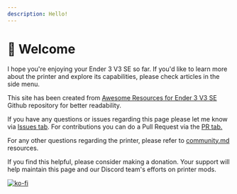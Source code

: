 ```yaml
---
description: Hello!
---
```


# 👋 Welcome

I hope you're enjoying your Ender 3 V3 SE so far. If you'd like to learn more about the printer and explore its capabilities, please check articles in the side menu.

This site has been created from [Awesome Resources for Ender 3 V3 SE](https://github.com/pwlgrzs/awesome-resources-for-ender-3-v3-se) Github repository for better readability.

If you have any questions or issues regarding this page please let me know via [Issues tab](https://github.com/pwlgrzs/ender3-v3-se-gitbook/issues). For contributions you can do a Pull Request via the [PR tab.](https://github.com/pwlgrzs/ender3-v3-se-gitbook/pulls)

For any other questions regarding the printer, please refer to [community.md](community.md "mention") resources.

If you find this helpful, please consider making a donation. Your support will help maintain this page and our Discord team's efforts on printer mods.

[![ko-fi](https://ko-fi.com/img/githubbutton\_sm.svg)](https://ko-fi.com/D1D5KDKWK)
